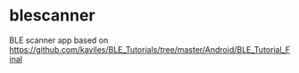 # blescanner
BLE scanner app based on https://github.com/kaviles/BLE_Tutorials/tree/master/Android/BLE_Tutorial_Final
